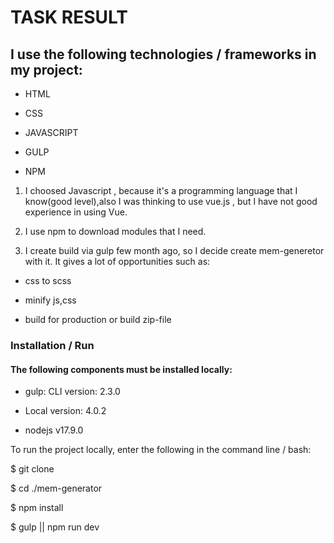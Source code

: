# TASK RESULT

## I use the following technologies / frameworks in my project:

- HTML
- CSS

- JAVASCRIPT

- GULP

- NPM

1.  I choosed Javascript , because it's a programming language that I know(good level),also I was thinking to use vue.js , but I have not good experience in using Vue.

2.  I use npm to download modules that I need.

3.  I create build via gulp few month ago, so I decide create
    mem-generetor with it. It gives a lot of opportunities such as:

- css to scss
- minify js,css

- build for production or build zip-file

### Installation / Run

#### The following components must be installed locally:

- gulp: CLI version: 2.3.0

- Local version: 4.0.2

- nodejs v17.9.0

To run the project locally, enter the following in the command line / bash:

$ git clone <linktorepository>

$ cd ./mem-generator

$ npm install

$ gulp || npm run dev
